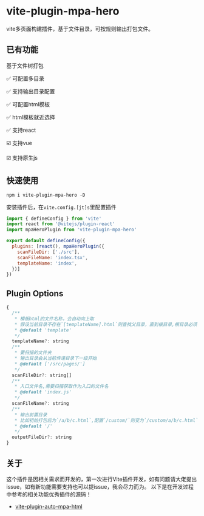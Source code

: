 # vite-plugin-mpa-hero
vite多页面构建插件，基于文件目录，可按规则输出打包文件。

## 已有功能

 基于文件树打包

:white_check_mark: 可配置多目录

:white_check_mark: 支持输出目录配置

:white_check_mark: 可配置html模板

:white_check_mark: html模板就近选择

:white_check_mark: 支持react

:ballot_box_with_check: 支持vue

:ballot_box_with_check: 支持原生js


## 快速使用

`npm i vite-plugin-mpa-hero -D`

安装插件后，在`vite.config.[jt]s`里配置插件

```javascript
import { defineConfig } from 'vite'
import react from '@vitejs/plugin-react'
import mpaHeroPlugin from 'vite-plugin-mpa-hero'

export default defineConfig({
  plugins: [react(), mpaHeroPlugin({
    scanFileDir: ['./src'],
    scanFileName: 'index.tsx',
    templateName: 'index',
  })]
})
```

## Plugin Options

```javascript
{
  /**
   * 模板html的文件名称，会自动向上取
   * 假设当前目录不存在`[templateName].html`则查找父目录，直到根目录,根目录必须存在
   * @default 'template'
   */
  templateName?: string
  /**
   * 要扫描的文件夹
   * 输出目录会从当前传递目录下一级开始
   * @default ['/src/pages/']
   */
  scanFileDir?: string[]
  /**
   * 入口文件名,需要扫描获取作为入口的文件名
   * @default 'index.js'
   */
  scanFileName?: string
  /**
   * 输出前置目录
   * 比如初始打包后为`/a/b/c.html`,配置`/custom/`则变为`/custom/a/b/c.html`
   * @default '/'
   */
  outputFileDir?: string
}
```

## 关于

这个插件是因相关需求而开发的，第一次进行Vite插件开发，如有问题请大佬提出issue，如有新功能需要支持也可以提issue，我会尽力而为。
以下是在开发过程中参考的相关功能优秀插件的源码！
* [vite-plugin-auto-mpa-html](https://github.com/iamspark1e/vite-plugin-auto-mpa-html)
